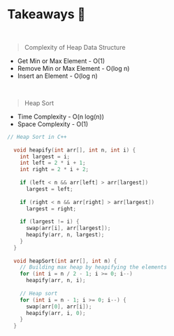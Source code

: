 # Takeaways 🚀
<br>

>Complexity of Heap Data Structure
<ul>
  <li>Get Min or Max Element - O(1)
  <li>Remove Min or Max Element - O(log n)
  <li>Insert an Element - O(log n)
</ul>
<br>

>Heap Sort
<ul>
  <li> Time Complexity - O(n log(n))
  <li> Space Complexity - O(1)
</ul>

```cpp
// Heap Sort in C++
 
  void heapify(int arr[], int n, int i) {
    int largest = i;
    int left = 2 * i + 1;
    int right = 2 * i + 2;
    
    if (left < n && arr[left] > arr[largest])
      largest = left;
  
    if (right < n && arr[right] > arr[largest])
      largest = right;
  
    if (largest != i) {
      swap(arr[i], arr[largest]);
      heapify(arr, n, largest);
    }
  }
  
  void heapSort(int arr[], int n) {
    // Building max heap by heapifying the elements
    for (int i = n / 2 - 1; i >= 0; i--)
      heapify(arr, n, i);
  
    // Heap sort
    for (int i = n - 1; i >= 0; i--) {
      swap(arr[0], arr[i]);
      heapify(arr, i, 0);
    }
  }
```
